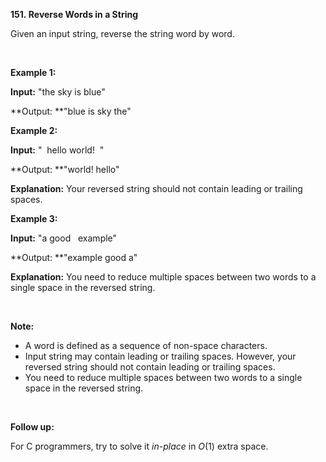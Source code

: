 **151. Reverse Words in a String**

Given an input string, reverse the string word by word.

 

**Example 1:**

**Input:** "the sky is blue"

**Output: **"blue is sky the"

**Example 2:**

**Input:** "  hello world!  "

**Output: **"world! hello"

**Explanation:** Your reversed string should not contain leading or trailing spaces.

**Example 3:**

**Input:** "a good   example"

**Output: **"example good a"

**Explanation:** You need to reduce multiple spaces between two words to a single space in the reversed string.

 

**Note:**

- A word is defined as a sequence of non-space characters.
- Input string may contain leading or trailing spaces. However, your reversed string should not contain leading or trailing spaces.
- You need to reduce multiple spaces between two words to a single space in the reversed string.

 

**Follow up:**

For C programmers, try to solve it _in-place_ in _O_(1) extra space.

